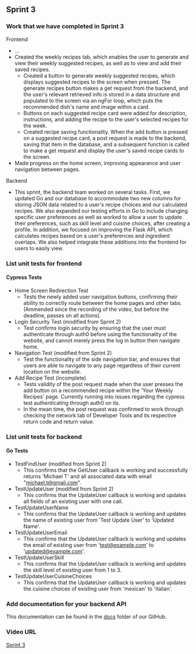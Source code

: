 ## Sprint 3

### Work that we have completed in Sprint 3

Frontend
- ...
- Created the weekly recipes tab, which enables the user to generate and view their weekly suggested recipes, as well as to view and add their saved recipes. 
  - Created a button to generate weekly suggested recipes, which displays suggested recipes to the screen when pressed. The generate recipes button makes a get request from the backend, and the user's relevant retrieved info is stored in a data structure and populated to the screen via an ngFor loop, which puts the recommended dish's name and image within a card. 
  - Buttons on each suggested recipe card were added for description, instructions, and adding the recipe to the user's selected recipes for the week.
  - Created recipe saving functionality. When the add button is pressed on a suggested recipe card, a post request is made to the backend, saving that item in the database, and a subsequent function is called to make a get request and display the user's saved recipe cards to the screen.
- Made progress on the home screen, improving appearance and user navigation between pages.

Backend
- This sprint, the backend team worked on several tasks. First, we updated Go and our database to accommodate two new columns for storing JSON data related to a user's recipe choices and our calculated recipes. We also expanded our testing efforts in Go to include changing specific user preferences as well as worked to allow a user to update their preferences, such as skill level and cuisine choices, after creating a profile. In addition, we focused on improving the Flask API, which calculates recipes based on a user's preferences and ingredient overlaps. We also helped integrate these additions into the frontend for users to easily view.

### List unit tests for frontend

#### Cypress Tests
- Home Screen Redirection Test 
  - Tests the newly added user navigation buttons, confirming their ability to correctly route between the home pages and other tabs. (Ammended since the recording of the video, but before the deadline, passes on all actions).
- Login Security Test (modified from Sprint 2) 
  - Test confirms login security by ensuring that the user must authenticate through auth0 before using the functionality of the website, and cannot merely press the log in button then navigate home.
- Navigation Test (modified from Sprint 2) 
  - Test the functionality of the side navigation bar, and ensures that users are able to navigate to any page regardless of their current location on the website. 
- Add Recipe Test (incomplete) 
  - Tests validity of the post request made when the user presses the add button on a recommended recipe within the 'Your Weekly Recipes' page. Currently running into issues regarding the cypress test authenticating through auth0 on its. 
  - In the mean time, the post request was confirmed to work through checking the network tab of Developer Tools and its respective return code and return value.

### List unit tests for backend

#### Go Tests
- TestFindUser (modified from Sprint 2)
  - This confirms that the GetUser callback is working and successfully returns 'Michael T' and all associated data with email "michael.t@gmail.com".
- TestUpdateUser (modified from Sprint 2)
  - This confirms that the UpdateUser callback is working and updates all fields of an existing user with one call.
- TestUpdateUserName
  - This confirms that the UpdateUser callback is working and updates the name of existing user from 'Test Update User' to 'Updated Name'.
- TestUpdateUserEmail
  - This confirms that the UpdateUser callback is working and updates the email of existing user from 'test@example.com' to 'updated@example.com'.
- TestUpdateUserSkill
  - This confirms that the UpdateUser callback is working and updates the skill level of existing user from 1 to 3.
- TestUpdateUserCuisineChoices
  - This confirms that the UpdateUser callback is working and updates the cuisine choices of existing user from 'mexican' to 'italian'.


### Add documentation for your backend API 
This documentation can be found in the [docs](https://github.com/HudsonGri/foodplanner/tree/main/docs) folder of our GitHub.

### Video URL
[Sprint 3](https://youtu.be/fJRmfwFcs_Q)
